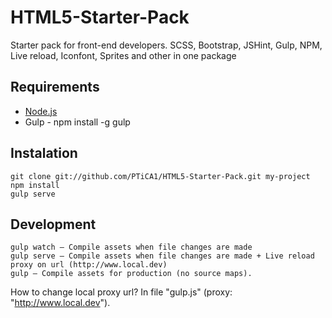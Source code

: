 # HTML5-Starter-Pack
Starter pack for front-end developers. SCSS, Bootstrap, JSHint, Gulp, NPM, Live reload, Iconfont, Sprites and other in one package

## Requirements
* [Node.js](http://nodejs.org/)
* Gulp - npm install -g gulp

## Instalation
```
git clone git://github.com/PTiCA1/HTML5-Starter-Pack.git my-project
npm install
gulp serve
```

## Development
```
gulp watch — Compile assets when file changes are made
gulp serve — Compile assets when file changes are made + Live reload proxy on url (http://www.local.dev)
gulp — Compile assets for production (no source maps).
```
How to change local proxy url? In file "gulp.js" (proxy: "http://www.local.dev").
